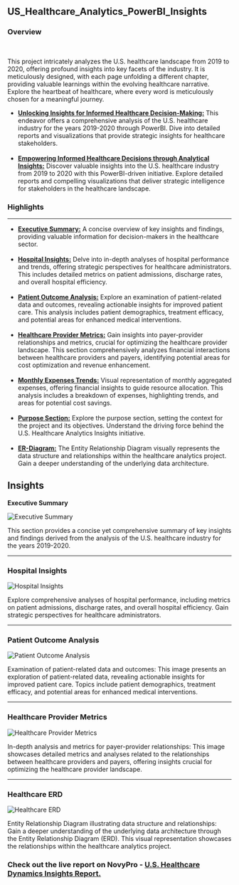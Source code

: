 <h2>US_Healthcare_Analytics_PowerBI_Insights</h2>

<h3>Overview</h3><br>

This project intricately analyzes the U.S. healthcare landscape from 2019 to 2020, offering profound insights into key facets of the industry. It is meticulously designed, with each page unfolding a different chapter, providing valuable learnings within the evolving healthcare narrative. Explore the heartbeat of healthcare, where every word is meticulously chosen for a meaningful journey.

<ul>
  <li><b><u>Unlocking Insights for Informed Healthcare Decision-Making:</b></u> This endeavor offers a comprehensive analysis of the U.S. healthcare industry for the years 2019-2020 through PowerBI. Dive into detailed reports and visualizations that provide strategic insights for healthcare stakeholders.</b></li><br>

<li><b><u>Empowering Informed Healthcare Decisions through Analytical Insights:</b></u> Discover valuable insights into the U.S. healthcare industry from 2019 to 2020 with this PowerBI-driven initiative. Explore detailed reports and compelling visualizations that deliver strategic intelligence for stakeholders in the healthcare landscape.</li></ul>

<h3>Highlights</h3><hr>
<ul>
  <li><b><u>Executive Summary:</b></u> A concise overview of key insights and findings, providing valuable information for decision-makers in the healthcare sector.</li><br>

<li><b><u>Hospital Insights:</b></u> Delve into in-depth analyses of hospital performance and trends, offering strategic perspectives for healthcare administrators. This includes detailed metrics on patient admissions, discharge rates, and overall hospital efficiency.</li><br>

<li><b><u>Patient Outcome Analysis:</b></u> Explore an examination of patient-related data and outcomes, revealing actionable insights for improved patient care. This analysis includes patient demographics, treatment efficacy, and potential areas for enhanced medical interventions.</li><br>

<li><b><u>Healthcare Provider Metrics:</b></u> Gain insights into payer-provider relationships and metrics, crucial for optimizing the healthcare provider landscape. This section comprehensively analyzes financial interactions between healthcare providers and payers, identifying potential areas for cost optimization and revenue enhancement.</li><br>

<li><b><u>Monthly Expenses Trends:</b></u> Visual representation of monthly aggregated expenses, offering financial insights to guide resource allocation. This analysis includes a breakdown of expenses, highlighting trends, and areas for potential cost savings.</li><br>

<li><b><u>Purpose Section:</b></u> Explore the purpose section, setting the context for the project and its objectives. Understand the driving force behind the U.S. Healthcare Analytics Insights initiative.</li></br>

<li><b><u>ER-Diagram:</b></u> The Entity Relationship Diagram visually represents the data structure and relationships within the healthcare analytics project. Gain a deeper understanding of the underlying data architecture.</li></ul>

<h2>Insights</h2>
<b>Executive Summary</b>

![Executive Summary](https://github.com/akhilkn27/US_Healthcare_Analytics_PowerBI_Insights/assets/121345663/4faf805d-6b00-44e0-82cc-a0d3f97d9ff1)

This section provides a concise yet comprehensive summary of key insights and findings derived from the analysis of the U.S. healthcare industry for the years 2019-2020.<hr>

<h3>Hospital Insights</h3></b>

![Hospital Insights](https://github.com/akhilkn27/US_Healthcare_Analytics_PowerBI_Insights/assets/121345663/7c23794a-8638-4cf6-b9e1-c0e047ddfb00)

Explore comprehensive analyses of hospital performance, including metrics on patient admissions, discharge rates, and overall hospital efficiency. Gain strategic perspectives for healthcare administrators.<hr>

<h3>Patient Outcome Analysis</h3></b>

![Patient Outcome Analysis](https://github.com/akhilkn27/US_Healthcare_Analytics_PowerBI_Insights/assets/121345663/e1bae74e-f06c-4f32-a785-5cba10889312)

Examination of patient-related data and outcomes: This image presents an exploration of patient-related data, revealing actionable insights for improved patient care. Topics include patient demographics, treatment efficacy, and potential areas for enhanced medical interventions.<hr>

<h3>Healthcare Provider Metrics</h3></b>

![Healthcare Provider Metrics](https://github.com/akhilkn27/US_Healthcare_Analytics_PowerBI_Insights/assets/121345663/b6e70534-e658-475b-903b-c33bc4a231de)

In-depth analysis and metrics for payer-provider relationships: This image showcases detailed metrics and analyses related to the relationships between healthcare providers and payers, offering insights crucial for optimizing the healthcare provider landscape.<hr>

<h3>Healthcare ERD</h3></b>

![Healthcare ERD](https://github.com/akhilkn27/US_Healthcare_Analytics_PowerBI_Insights/assets/121345663/e167ff79-a918-4f33-819f-c8ea723f0a1e)

Entity Relationship Diagram illustrating data structure and relationships: Gain a deeper understanding of the underlying data architecture through the Entity Relationship Diagram (ERD). This visual representation showcases the relationships within the healthcare analytics project.

<h3>Check out the live report on NovyPro - <a href='https://www.novypro.com/profile_projects/akhil-k-n'>U.S. Healthcare Dynamics Insights Report.</a></h3>
